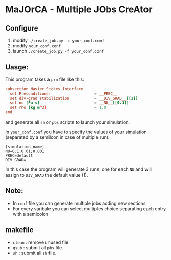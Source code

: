 # MaJOrCA - Multiple JObs CreAtor

## Configure
1. modify `./create_job.py -c your_conf.conf`
2. modify `your_conf.conf`
3. launch `./create_job.py -f your_conf.conf`

## Uasge:

This program takes a `prm` file like this:

```conf
subsection Navier Stokes Interface  
  set Preconditioner                   = __PREC__
  set div-grad stabilization           = __DIV_GRAD__[[1]]
  set nu [Pa s]                        = __NU__[[0.1]]
  set rho [kg m^3]                     = 1.0
end
```

and generate all `sh` or `pbs` scripts to launch your simulation.

In `your_conf.conf` you have to specify the values of your simulation (separated by a semilcon in case of multiple run):
```
[simulation_name]
NU=0.1;0.01;0.001
PREC=default
DIV_GRAD=
```
In this case the program will generate 3 runs, one for each `NU` and will assign to `DIV_GRAD` the default value (1).

## Note:
- In `conf` file you can generate multiple jobs adding new sections
- For every varibale you can select multiples choice separating each entry with 
  a semicolon
  
## makefile
- `clean` : remove unused file.
- `qsub` :  submit all `pbs` file. 
- `sh` :  submit all `sh` file. 